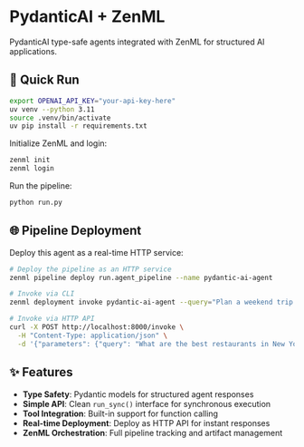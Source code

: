 # PydanticAI + ZenML

PydanticAI type-safe agents integrated with ZenML for structured AI applications.

## 🚀 Quick Run

```bash
export OPENAI_API_KEY="your-api-key-here"
uv venv --python 3.11
source .venv/bin/activate
uv pip install -r requirements.txt
```

Initialize ZenML and login:
```bash
zenml init
zenml login
```

Run the pipeline:
```bash
python run.py
```

## 🌐 Pipeline Deployment

Deploy this agent as a real-time HTTP service:

```bash
# Deploy the pipeline as an HTTP service
zenml pipeline deploy run.agent_pipeline --name pydantic-ai-agent

# Invoke via CLI
zenml deployment invoke pydantic-ai-agent --query="Plan a weekend trip to San Francisco"

# Invoke via HTTP API
curl -X POST http://localhost:8000/invoke \
  -H "Content-Type: application/json" \
  -d '{"parameters": {"query": "What are the best restaurants in New York?"}}'
```

## ✨ Features

- **Type Safety**: Pydantic models for structured agent responses
- **Simple API**: Clean `run_sync()` interface for synchronous execution
- **Tool Integration**: Built-in support for function calling
- **Real-time Deployment**: Deploy as HTTP API for instant responses
- **ZenML Orchestration**: Full pipeline tracking and artifact management